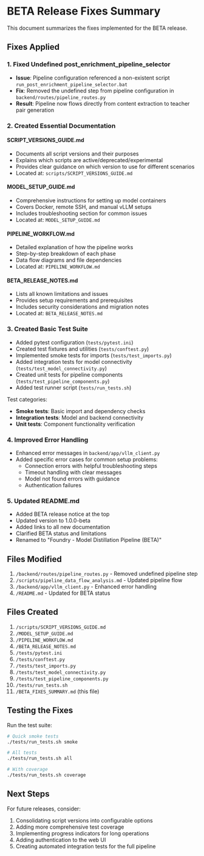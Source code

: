 # BETA Release Fixes Summary

This document summarizes the fixes implemented for the BETA release.

## Fixes Applied

### 1. Fixed Undefined post_enrichment_pipeline_selector
- **Issue**: Pipeline configuration referenced a non-existent script `run_post_enrichment_pipeline_selector.bat`
- **Fix**: Removed the undefined step from pipeline configuration in `backend/routes/pipeline_routes.py`
- **Result**: Pipeline now flows directly from content extraction to teacher pair generation

### 2. Created Essential Documentation

#### SCRIPT_VERSIONS_GUIDE.md
- Documents all script versions and their purposes
- Explains which scripts are active/deprecated/experimental
- Provides clear guidance on which version to use for different scenarios
- Located at: `scripts/SCRIPT_VERSIONS_GUIDE.md`

#### MODEL_SETUP_GUIDE.md
- Comprehensive instructions for setting up model containers
- Covers Docker, remote SSH, and manual vLLM setups
- Includes troubleshooting section for common issues
- Located at: `MODEL_SETUP_GUIDE.md`

#### PIPELINE_WORKFLOW.md
- Detailed explanation of how the pipeline works
- Step-by-step breakdown of each phase
- Data flow diagrams and file dependencies
- Located at: `PIPELINE_WORKFLOW.md`

#### BETA_RELEASE_NOTES.md
- Lists all known limitations and issues
- Provides setup requirements and prerequisites
- Includes security considerations and migration notes
- Located at: `BETA_RELEASE_NOTES.md`

### 3. Created Basic Test Suite
- Added pytest configuration (`tests/pytest.ini`)
- Created test fixtures and utilities (`tests/conftest.py`)
- Implemented smoke tests for imports (`tests/test_imports.py`)
- Added integration tests for model connectivity (`tests/test_model_connectivity.py`)
- Created unit tests for pipeline components (`tests/test_pipeline_components.py`)
- Added test runner script (`tests/run_tests.sh`)

Test categories:
- **Smoke tests**: Basic import and dependency checks
- **Integration tests**: Model and backend connectivity
- **Unit tests**: Component functionality verification

### 4. Improved Error Handling
- Enhanced error messages in `backend/app/vllm_client.py`
- Added specific error cases for common setup problems:
  - Connection errors with helpful troubleshooting steps
  - Timeout handling with clear messages
  - Model not found errors with guidance
  - Authentication failures

### 5. Updated README.md
- Added BETA release notice at the top
- Updated version to 1.0.0-beta
- Added links to all new documentation
- Clarified BETA status and limitations
- Renamed to "Foundry - Model Distillation Pipeline (BETA)"

## Files Modified
1. `/backend/routes/pipeline_routes.py` - Removed undefined pipeline step
2. `/scripts/pipeline_data_flow_analysis.md` - Updated pipeline flow
3. `/backend/app/vllm_client.py` - Enhanced error handling
4. `/README.md` - Updated for BETA status

## Files Created
1. `/scripts/SCRIPT_VERSIONS_GUIDE.md`
2. `/MODEL_SETUP_GUIDE.md`
3. `/PIPELINE_WORKFLOW.md`
4. `/BETA_RELEASE_NOTES.md`
5. `/tests/pytest.ini`
6. `/tests/conftest.py`
7. `/tests/test_imports.py`
8. `/tests/test_model_connectivity.py`
9. `/tests/test_pipeline_components.py`
10. `/tests/run_tests.sh`
11. `/BETA_FIXES_SUMMARY.md` (this file)

## Testing the Fixes

Run the test suite:
```bash
# Quick smoke tests
./tests/run_tests.sh smoke

# All tests
./tests/run_tests.sh all

# With coverage
./tests/run_tests.sh coverage
```

## Next Steps

For future releases, consider:
1. Consolidating script versions into configurable options
2. Adding more comprehensive test coverage
3. Implementing progress indicators for long operations
4. Adding authentication to the web UI
5. Creating automated integration tests for the full pipeline